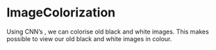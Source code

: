 # ImageColorization
Using CNN’s , we can colorise old black and white images. This makes possible to view our old black and  white images in colour.
